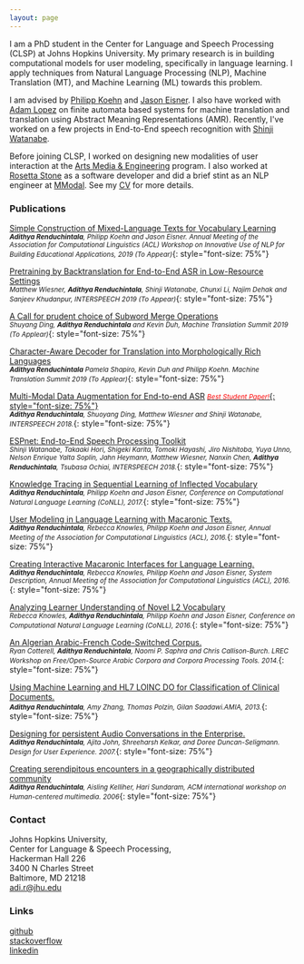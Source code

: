 ```yaml
---
layout: page
---
```

I am a PhD student in the Center for Language and Speech Processing (CLSP) at Johns Hopkins University. My primary research is in building computational models for user modeling, specifically in language learning. I apply techniques from Natural Language Processing (NLP), Machine Translation (MT), and Machine Learning (ML) towards this problem. 

I am advised by [Philipp Koehn](http://www.cs.jhu.edu/~phi/) and [Jason Eisner](http://www.cs.jhu.edu/~jason/). I also have worked with [Adam Lopez](http://alopez.github.io/) on finite automata based systems for machine translation and translation using Abstract Meaning Representations (AMR). Recently, I've worked on a few projects in End-to-End speech recognition with [Shinji Watanabe](https://sites.google.com/view/shinjiwatanabe).

Before joining CLSP, I worked on designing new modalities of user interaction at the [Arts Media & Engineering](https://artsmediaengineering.asu.edu/) program. I also worked at [Rosetta Stone](http://www.rosettastone.com/) as a software developer and did a brief stint as an NLP engineer at [MModal](https://mmodal.com/). See my [CV](https://nbviewer.jupyter.org/github/arendu/arendu.github.io/blob/master/images/resume_6_17_2019.pdf) for more details.

### Publications
[Simple Construction of Mixed-Language Texts for Vocabulary Learning]()  
*<small>**Adithya Renduchintala**, Philipp Koehn and Jason Eisner. Annual Meeting of the Association for Computational Linguistics (ACL) Workshop on Innovative Use of NLP for Building Educational Applications, 2019 (To Appear)</small>*{: style="font-size: 75%"}

[ Pretraining by Backtranslation for End-to-End ASR in Low-Resource Settings ]()  
*<small>Matthew Wiesner, **Adithya Renduchintala**, Shinji Watanabe, Chunxi Li, Najim Dehak and Sanjeev Khudanpur, INTERSPEECH 2019 (To Appear)</small>*{: style="font-size: 75%"}

[A Call for prudent choice of Subword Merge Operations](https://arxiv.org/pdf/1905.10453.pdf)  
*<small>Shuyang Ding, **Adithya Renduchintala** and Kevin Duh, Machine Translation Summit 2019 (To Applear)</small>*{: style="font-size: 75%"}  

[Character-Aware Decoder for Translation into Morphologically Rich Languages](https://arxiv.org/pdf/1809.02223.pdf)  
*<small>**Adithya Renduchintala** Pamela Shapiro, Kevin Duh and Philipp Koehn. Machine Translation Summit 2019 (To Applear)</small>*{: style="font-size: 75%"}  

[Multi-Modal Data Augmentation for End-to-end ASR](https://www.isca-speech.org/archive/Interspeech_2018/abstracts/2456.html)
[*<small><span style="color:red">Best Student Paper!</span></small>*{: style="font-size: 75%"}](https://www.clsp.jhu.edu/2018/09/06/clsp-students-win-best-student-paper-award-at-interspeech-2018/)  
*<small>**Adithya Renduchintala**, Shuoyang Ding, Matthew Wiesner and Shinji Watanabe, INTERSPEECH 2018.</small>*{: style="font-size: 75%"}  

[ESPnet: End-to-End Speech Processing Toolkit](https://www.isca-speech.org/archive/Interspeech_2018/abstracts/1456.html)  
*<small>Shinji Watanabe, Takaaki Hori, Shigeki Karita, Tomoki Hayashi, Jiro Nishitoba, Yuya Unno, Nelson Enrique Yalta Soplin, Jahn Heymann, Matthew Wiesner, Nanxin Chen, **Adithya Renduchintala**, Tsubasa Ochiai, INTERSPEECH 2018.</small>*{: style="font-size: 75%"}  

[Knowledge Tracing in Sequential Learning of Inflected Vocabulary](http://www.cs.jhu.edu/~jason/papers/renduchintala+al.conll17.pdf)  
*<small>**Adithya Renduchintala**, Philipp Koehn and Jason Eisner, Conference on Computational Natural Language Learning (CoNLL), 2017.</small>*{: style="font-size: 75%"}  

[User Modeling in Language Learning with Macaronic Texts.](http://aclweb.org/anthology/P/P16/P16-1175.pdf)  
*<small>**Adithya Renduchintala**, Rebecca Knowles, Philipp Koehn and Jason Eisner, Annual Meeting of the Association for Computational Linguistics (ACL), 2016.</small>*{: style="font-size: 75%"}  

[Creating Interactive Macaronic Interfaces for Language Learning.](http://aclweb.org/anthology/P/P16/P16-4023.pdf)  
*<small>**Adithya Renduchintala**, Rebecca Knowles, Philipp Koehn and Jason Eisner, System Description, Annual Meeting of the Association for Computational Linguistics (ACL), 2016.</small>*{: style="font-size: 75%"}   

[Analyzing Learner Understanding of Novel L2 Vocabulary](http://aclweb.org/anthology/K/K16/K16-1013.pdf)  
*<small>Rebecca Knowles, **Adithya Renduchintala**, Philipp Koehn and Jason Eisner, Conference on Computational Natural Language Learning (CoNLL), 2016.</small>*{: style="font-size: 75%"}   

[An Algerian Arabic-French Code-Switched Corpus.](https://ryancotterell.github.io/papers/cotterell+al.osact14.pdf)  
*<small>Ryan Cotterell, **Adithya Renduchintala**, Naomi P. Saphra and Chris Callison-Burch. LREC Workshop on Free/Open-Source Arabic Corpora and Corpora Processing Tools. 2014.</small>*{: style="font-size: 75%"}   

[Using Machine Learning and HL7 LOINC DO for Classification of Clinical Documents.](https://knowledge.amia.org/amia-55142-a2013e-1.580047/t-06-1.582200/f-006-1.582201/a-439-1.582683/a-440-1.582680?qr=1)  
*<small>**Adithya Renduchintala**, Amy Zhang, Thomas Polzin, Gilan Saadawi.AMIA, 2013.</small>*{: style="font-size: 75%"}   

[Designing for persistent Audio Conversations in the Enterprise.](http://dl.acm.org/citation.cfm?doid=1389908.1389923)  
*<small>**Adithya Renduchintala**, Ajita John, Shreeharsh Kelkar, and Doree Duncan-Seligmann. Design for User Experience. 2007.</small>*{: style="font-size: 75%"}   

[Creating serendipitous encounters in a geographically distributed community](http://sundaram.cs.illinois.edu/pubs/2006/hcm17-Renduchintala.pdf)  
*<small>**Adithya Renduchintala**, Aisling Kelliher, Hari Sundaram, ACM international workshop on Human-centered multimedia. 2006</small>*{: style="font-size: 75%"}   

### Contact
Johns Hopkins University,   
Center for Language & Speech Processing,   
Hackerman Hall 226   
3400 N Charles Street   
Baltimore, MD 21218   
[adi.r@jhu.edu](mailto:adi.r@jhu.edu)  

### Links
[github](https://github.com/arendu)  
[stackoverflow](https://stackoverflow.com/users/2320784/a-d?tab=profile)  
[linkedin](https://www.linkedin.com/in/adithyarenduchintala)  

